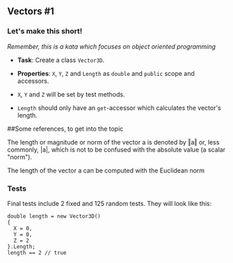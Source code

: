 ﻿## Vectors #1

### Let's make this short!

*Remember, this is a kata which focuses on object oriented programming*

* **Task**: Create a class `Vector3D`.

* **Properties**: `X`, `Y`, `Z` and `Length` as `double` and `public` scope and accessors.

* `X`, `Y` and `Z` will be set by test methods.

* `Length` should only have an `get`-accessor which calculates the vector's length.

##Some references, to get into the topic

The length or magnitude or norm of the vector a is denoted by ‖a‖ or, less commonly, |a|, which is not to be confused with the absolute value (a scalar "norm").

The length of the vector a can be computed with the Euclidean norm

### Tests

Final tests include 2 fixed and 125 random tests. They will look like this:

```
double length = new Vector3D()
{
  X = 0,
  Y = 0,
  Z = 2
}.Length;
length == 2 // true
```